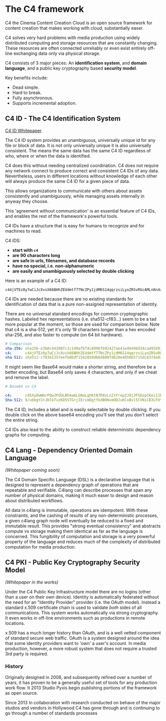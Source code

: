 # The C4 framework
C4 the Cinema Content Creation Cloud is an open source framework for content
creation that makes working with cloud, substantially easer.

C4 solves very hard problems with media production using widely distributed computing and storage resources that are constantly changing. These resources are often connected unreliably or even exist entirely off-line exchanging data only via physical storage.

C4 consists of 3 major pieces: An **identification system**, and **domain language**, and a public key cryptography based **security model**.

Key benefits include:

- Dead simple.
- Hard to break.
- Fully asynchronous.
- Supports incremental adoption.

## C4 ID - The C4 Identification System
[C4 ID Whitepaper](http://www.cccc.io/downloads/c4id_latest.pdf)

The C4 ID system provides an unambiguous, universally unique id for any file or block of data. It is not only universally unique it is also universally consistent. The means the same data has the same C4 ID regardless of who, where or when the data is identified.

C4 does this without needing centralized coordination. C4 does not require any network connect to produce correct and consistent C4 IDs of any data.  Nevertheless, users in different locations without knowledge of each other will always produce the same C4 ID for a given piece of data.

This allows organizations to communicate with others about assets consistently and unambiguously, while managing assets internally in anyway they choose.  

This 'agreement without communication' is an essential feature of C4 IDs, and enables the rest of the framework's powerful tools. 

C4 IDs have a structure that is easy for humans to recognize and for machines to read.

C4 IDS: 

- **start with `c4`**
- **are 90 characters long**
- **are safe in urls, filenames, and database records**
- **have no special, i.e. non-alphanumeric**
- **are easily and unambiguously selected by double clicking**

Here is an example of a C4 ID:

```
c44jVTEz8y7wCiJcXvsX66BHhZEUdmtf7TNcZPy1jdM6S14qqrzsiLyoZRSvRGcAMLnKn4zVBvAFimNg14NFKp46cC
```

C4 IDs are needed because there are no existing standards for identification of data that is a pure non-assigned representation of identity.

There are no universal standard encodings for common cryptographic hashes.  Labeled hex representations (i.e. sha512-cf83...) seem to be a tad more popular at the moment, so those are used for comparison below.  Note that c4 is a sha-512, yet it's only 19 characters longer than a hex encoded sha-256, and also faster to compute (on 64 bit hardware).

```yaml
# Comparison
sha-256: sha256-e3b0c44298fc1c149afbf4c8996fb92427ae41e4649b934ca495991b7852b855
c4:      c44jVTEz8y7wCiJcXvsX66BHhZEUdmtf7TNcZPy1jdM6S14qqrzsiLyoZRSvRGcAMLnKn4zVBvAFimNg14NFKp46cC
sha-512: sha512-cf83e1357eefb8bdf1542850d66d8007d620e4050b5715dc83f4a921d36ce9ce47d0d13c5d85f2b0ff8318d2877eec2f63b931bd47417a81a538327af927da3e
```

It might seem like Base64 would make a shorter string, and therefore be a better encoding, but Base64 only saves 4 characters, and only if we cheat and remove the label.

```yaml
# Base64 vs C4

c4:      c45XyDwWmrPQwJPdULBhma6LGNaLghKtN7R9vLn2tFrepZJ9jJFSDzpCKei11EgA5r1veenBu3Q8qfvWeDuPc7fJK2
Sha-512: 9/u6bgY2+JDlb7vzKD5STG+jIErimDgtYkdB0NxmODJuKCxBvl5CVNiCB3LFUYosWowMf37aGVlKfrU5RT4e1w
```

The C4 ID, includes a label and is easily selectable by double clicking.  If you double click on the above base64 encoding you'll see that you don't select the entire string.

C4 IDs also lead to the ability to construct reliable deterministic dependency graphs for computing.

## C4 Lang - Dependency Oriented Domain Language

*(Whitepaper coming soon)*

The C4 Domain Specific Language (DSL) is a declarative language that is designed to represent a dependency graph of operations that are repeatable and verifiable. C4lang can describe processes that span any number of physical domains, making it much easer to design and reason about distributed workflows.

All data in c4lang is immutable, operations are idempotent.  With these constraints, and the cashing of results of any non-deterministic processes, a given c4lang graph node will eventually be reduced to a fixed and immutable result.  This provides "strong eventual consistency" and abstracts compute vs storage making them identical as far as the language is concerned. This fungibility of computation and storage is a very powerful property of the language and reduces much of the complexity of distributed computation for media production.


## C4 PKI - Public Key Cryptography Security Model

*(Whitepaper in the works)*

Under the C4 Public Key Infrastructure model there are no logins (other than a user on their own device). Identity is automatically federated without the need for an "Identity Provider" provider (i.e. the OAuth model).  Instead a standard x.509 certificate chain is used to validate *both* sides of all communications.  This system works automatically via strong cryptography. It even works in off-line environments such as productions in remote locations.

x.509 has a much longer history than OAuth, and is a well vetted component of standard secure web traffic. OAuth is a system designed around the idea that some identity providers want to 'own' a user's account. In media production, however, a more robust system that does not require a trusted 3rd party is required.


### History
Originally designed in 2008, and subsequently refined over a number of years, it has proven to be a generally useful set of tools for any production work flow.  It 2013 Studio Pyxis begin publishing portions of the framework as open source.

Since 2013 In collaboration with research conducted on behave of the major studios and vendors in Hollywood C4 has gone through and is continuing to go through a number of standards processes  

